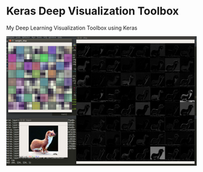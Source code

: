# Keras Deep Visualization Toolbox
My Deep Learning Visualization Toolbox using Keras

![alt text](result.png)
